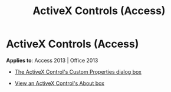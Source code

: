 ﻿---
title: ActiveX Controls (Access)
TOCTitle: ActiveX Controls
ms:assetid: 5491e95e-4c96-4f13-8c1c-63ccbd982835
ms:mtpsurl: https://msdn.microsoft.com/library/Dn124841(v=office.15)
ms:contentKeyID: 52072462
ms.date: 09/18/2015
mtps_version: v=office.15
---

# ActiveX Controls (Access)

**Applies to**: Access 2013 | Office 2013

  - [The ActiveX Control's Custom Properties dialog box](the-activex-control-s-custom-properties-dialog-box.md)

  - [View an ActiveX Control's About box](view-an-activex-control-s-about-box.md)

